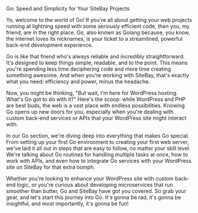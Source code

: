 Go: Speed and Simplicity for Your SiteBay Projects

Yo, welcome to the world of Go! If you're all about getting your web projects running at lightning speed with some seriously efficient code, then you, my friend, are in the right place. Go, also known as Golang because, you know, the internet loves its nicknames, is your ticket to a streamlined, powerful back-end development experience.

Go is like that friend who's always reliable and incredibly straightforward. It's designed to keep things simple, readable, and to the point. This means you're spending less time deciphering code and more time creating something awesome. And when you're working with SiteBay, that's exactly what you need: efficiency and power, minus the headache.

Now, you might be thinking, "But wait, I'm here for WordPress hosting. What's Go got to do with it?" Here's the scoop: while WordPress and PHP are best buds, the web is a vast place with endless possibilities. Knowing Go opens up new doors for you, especially when you're dealing with custom back-end services or APIs that your WordPress site might interact with.

In our Go section, we're diving deep into everything that makes Go special. From setting up your first Go environment to creating your first web server, we've laid it all out in steps that are easy to follow, no matter your skill level. We're talking about Go routines for handling multiple tasks at once, how to work with APIs, and even how to integrate Go services with your WordPress site on SiteBay for that extra oomph.

Whether you're looking to enhance your WordPress site with custom back-end logic, or you're curious about developing microservices that run smoother than butter, Go and SiteBay have got you covered. So grab your gear, and let's start this journey into Go. It's gonna be rad, it's gonna be insightful, and most importantly, it's gonna be fun!